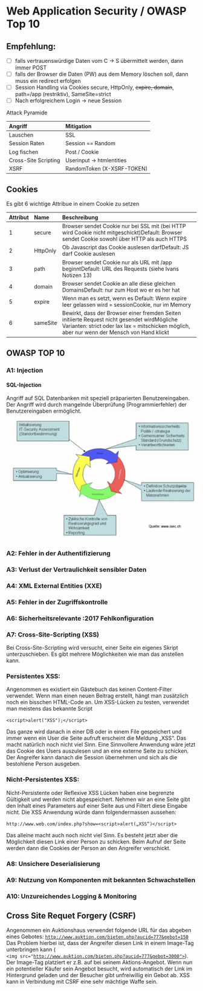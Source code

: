 # Web Application Security / OWASP Top 10

## Empfehlung:

* [ ] falls vertrauenswürdige Daten vom C -&gt; S übermittelt werden, dann immer POST
* [ ] falls der Browser die Daten \(PW\) aus dem Memory löschen soll, dann muss ein redirect erfolgen
* [ ] Session Handling via Cookies secure, HttpOnly, ~~expire, domain~~, path=/app \(restriktiv\), SameSite=strict
* [ ] Nach erfolgreichem Login -&gt; neue Session

Attack Pyramide

| Angriff | Mitigation |
| :--- | :--- |
| Lauschen | SSL |
| Session Raten | Session == Random |
| Log fischen | Post / Cookie |
| Cross-Site Scripting | Userinput -&gt; htmlentities |
| XSRF | RandomToken \(X-XSRF-TOKEN\) |

## Cookies

Es gibt 6 wichtige Attribue in einem Cookie zu setzen

| Attribut | Name | Beschreibung |
| :--- | :--- | :--- |
| 1 | secure | Browser sendet Cookie nur bei SSL mit \(bei HTTP wird Cookie nicht mitgeschickt\)Default: Browser sendet Cookie sowohl über HTTP als auch HTTPS  |
| 2 | HttpOnly | Ob Javascript das  Cookie auslesen darfDefault: JS darf Cookie auslesen |
| 3 | path | Browser sendet Cookie nur als URL mit /app beginntDefault: URL des Requests \(siehe Ivans Notizen 13\) |
| 4 | domain | Browser sendet Cookie an alle diese gleichen DomainsDefault: nur zum Host wo er es her hat  |
| 5 | expire | Wenn man es setzt, wenn es Default: Wenn expire leer gelassen wird = sessionCookie, nur im Memory |
| 6 | sameSite | Bewirkt, dass der Browser einer fremden Seiten initiierte  Request nicht gesendet wirdMögliche Varianten: strict oder lax  lax = mitschicken möglich, aber nur wenn der Mensch von Hand klickt |

## OWASP TOP 10 

### A1: Injection

#### SQL-Injection

Angriff auf SQL Datenbanken mit speziell präparierten Benutzereingaben. Der Angriff wird durch mangelnde Überprüfung \(Programmierfehler\) der Benutzereingaben ermöglicht.

![](../.gitbook/assets/image%20%2811%29.png)

### A2: Fehler in der Authentifizierung

### A3: Verlust der Vertraulichkeit sensibler Daten

### A4: XML External Entities \(XXE\)

### A5: Fehler in der Zugriffskontrolle

### A6: Sicherheitsrelevante :2017 Fehlkonfiguration

### A7: Cross-Site-Scripting \(XSS\) 

Bei Cross-Site-Scripting wird versucht, einer Seite ein eigenes Skript unterzuschieben. Es gibt mehrere Möglichkeiten wie man das anstellen kann. 

### Persistentes XSS: 

Angenommen es existiert ein Gästebuch das keinen Content-Filter verwendet. Wenn man einen neuen Beitrag erstellt, hängt man zusätzlich noch ein bisschen HTML-Code an. Um XSS-Lücken zu testen, verwendet man meistens das bekannte Script

```text
<script>alert("XSS");</script>
```

Das ganze wird danach in einer DB oder in einem File gespeichert und immer wenn ein User die Seite aufruft erscheint die Meldung „XSS“. Das macht natürlich noch nicht viel Sinn. Eine Sinnvollere Anwendung wäre jetzt das Cookie des Users auszulesen und an eine externe Seite zu schicken. Der Angreifer kann danach die Session übernehmen und sich als die bestohlene Person ausgeben. 

### Nicht-Persistentes XSS: 

Nicht-Persistente oder Reflexive XSS Lücken haben eine begrenzte Gültigkeit und werden nicht abgespeichert. Nehmen wir an eine Seite gibt den Inhalt eines Parameters auf einer Seite aus und Filtert diese Eingabe nicht. Die XSS Anwendung würde dann folgendermassen aussehen: 

```text
http://www.web.com/index.php?show=<script>alert(„XSS“)</script>
```

Das alleine macht auch noch nicht viel Sinn. Es besteht jetzt aber die Möglichkeit diesen Link einer Person zu schicken. Beim Aufruf der Seite werden dann die Cookies der Person an den Angreifer verschickt. 

### A8: Unsichere Deserialisierung

### A9: Nutzung von Komponenten mit bekannten Schwachstellen

### A10: Unzureichendes Logging & Monitoring



## Cross Site Requet Forgery \(CSRF\) 

Angenommen ein Auktionshaus verwendet folgende URL für das abgeben eines Gebotes: [`http://www.auktion.com/bieten.php?aucid=777&gebot=150`](http://www.auktion.com/bieten.php?aucid=777&gebot=150)  
Das Problem hierbei ist, dass der Angreifer diesen Link in einem Image-Tag unterbringen kann \(  
`<img src="`[`http://www.auktion.com/bieten.php?aucid=777&gebot=3000">`](http://www.auktion.com/bieten.php?aucid=777&gebot=3000>)\). Der Image-Tag platziert er z.B. auf bei seinem Aktions-Angebot. Wenn nun ein potentieller Käufer sein Angebot besucht, wird automatisch der Link im Hintergrund geladen und der Besucher gibt unfreiwillig ein Gebot ab. XSS kann in Verbindung mit CSRF eine sehr mächtige Waffe sein. 








